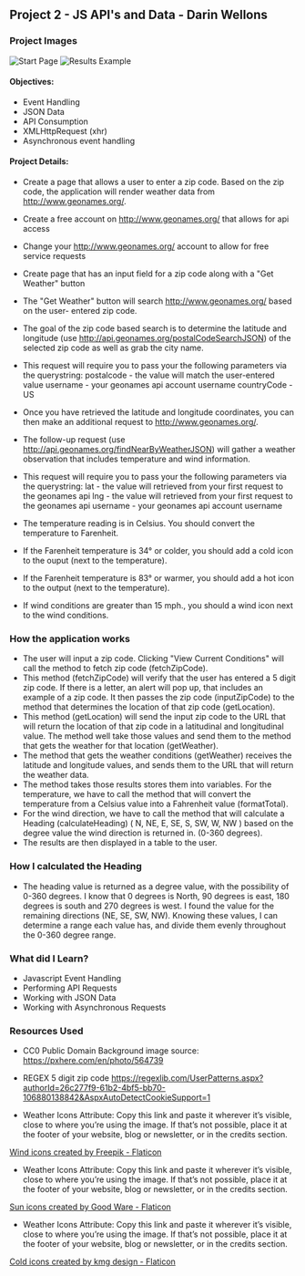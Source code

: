 ## Project 2 - JS API's and Data - Darin Wellons

### Project Images
![Start Page](resources/images/WeatherConditionsStart.png)
![Results Example](resources/images/WeatherConditionsResults.png)

#### Objectives:
* Event Handling
* JSON Data
* API Consumption
* XMLHttpRequest (xhr)
* Asynchronous event handling

#### Project Details:
* Create a page that allows a user to enter a zip code. Based on the zip code, the application will
render weather data from http://www.geonames.org/.

* Create a free account on http://www.geonames.org/ that allows for api access

* Change your http://www.geonames.org/ account to allow for free service requests

* Create page that has an input field for a zip code along with a "Get Weather" button

* The "Get Weather" button will search http://www.geonames.org/ based on the user-
entered zip code. 

* The goal of the zip code based search is to determine the latitude and
longitude (use http://api.geonames.org/postalCodeSearchJSON) of the selected zip code
as well as grab the city name. 

* This request will require you to pass your the following
parameters via the querystring:
postalcode - the value will match the user-entered value
username - your geonames api account username
countryCode - US

* Once you have retrieved the latitude and longitude coordinates, you can then make an
additional request to http://www.geonames.org/. 

* The follow-up request (use http://api.geonames.org/findNearByWeatherJSON) will gather a weather observation that
includes temperature and wind information. 

* This request will require you to pass your the
following parameters via the querystring:
lat - the value will retrieved from your first request to the geonames api
lng - the value will retrieved from your first request to the geonames api
username - your geonames api account username

* The temperature reading is in Celsius. You should convert the temperature to Farenheit. 

* If the Farenheit temperature is 34° or colder, you should add a cold icon to the ouput (next to the temperature). 

* If the Farenheit temperature is 83° or warmer, you should add a hot icon
to the output (next to the temperature).

* If wind conditions are greater than 15 mph., you should a wind icon next to the wind
conditions.

### How the application works
* The user will input a zip code. Clicking "View Current Conditions" will call the method to fetch zip code
(fetchZipCode).
* This method (fetchZipCode) will verify that the user has entered a 5 digit zip code. If there is a letter, an alert
  will pop up, that includes an example of a zip code. It then passes the zip code (inputZipCode) to the method that determines the location of that zip code (getLocation).
* This method (getLocation) will send the input zip code to the URL that will return the location of that zip code in a latitudinal and longitudinal value. The method well take those values and send them to the method that gets the weather for that location (getWeather).
* The method that gets the weather conditions (getWeather) receives the latitude and longitude values, and sends them to the URL that will return the weather data. 
* The method takes those results stores them into variables. For the temperature, we have to call the method that will convert the temperature from a Celsius value into a Fahrenheit value (formatTotal). 
* For the wind direction, we have to call the method that will calculate a Heading (calculateHeading) ( N, NE, E, SE, S, SW, W, NW ) based on the degree value the wind direction is returned in. (0-360 degrees).
* The results are then displayed in a table to the user.

### How I calculated the Heading
* The heading value is returned as a degree value, with the possibility of 0-360 degrees. I know that 0 degrees is North, 90 degrees is east, 180 degrees is south and 270 degrees is west. I found the value for the remaining directions (NE, SE, SW, NW). Knowing these values, I can determine a range each value has, and divide them evenly throughout the 0-360 degree range. 

### What did I Learn?
* Javascript Event Handling
* Performing API Requests
* Working with JSON Data
* Working with Asynchronous Requests

### Resources Used
* CC0 Public Domain Background image source:
https://pxhere.com/en/photo/564739

* REGEX 5 digit zip code
https://regexlib.com/UserPatterns.aspx?authorId=26c277f9-61b2-4bf5-bb70-106880138842&AspxAutoDetectCookieSupport=1

* Weather Icons Attribute:
Copy this link and paste it wherever it’s visible, close to where you’re using the image. If that’s not possible, place it at the footer of your website, blog or newsletter, or in the credits section.

<a href="https://www.flaticon.com/free-icons/wind" title="wind icons">Wind icons created by Freepik - Flaticon</a>

* Weather Icons Attribute:
  Copy this link and paste it wherever it’s visible, close to where you’re using the image. If that’s not possible, place it at the footer of your website, blog or newsletter, or in the credits section.

<a href="https://www.flaticon.com/free-icons/sun" title="sun icons">Sun icons created by Good Ware - Flaticon</a>

* Weather Icons Attribute:
  Copy this link and paste it wherever it’s visible, close to where you’re using the image. If that’s not possible, place it at the footer of your website, blog or newsletter, or in the credits section.

<a href="https://www.flaticon.com/free-icons/cold" title="cold icons">Cold icons created by kmg design - Flaticon</a>



